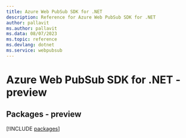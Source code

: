 ```yaml
---
title: Azure Web PubSub SDK for .NET
description: Reference for Azure Web PubSub SDK for .NET
author: pallavit
ms.author: pallavit
ms.data: 08/07/2023
ms.topic: reference
ms.devlang: dotnet
ms.service: webpubsub
---
```

# Azure Web PubSub SDK for .NET - preview
## Packages - preview
[!INCLUDE [packages](web-pubsub-index.md)]
